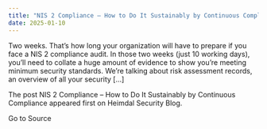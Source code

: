 ```yaml
---
title: "NIS 2 Compliance – How to Do It Sustainably by Continuous Compliance"
date: 2025-01-10
---
```


Two weeks. That’s how long your organization will have to prepare if you face a NIS 2 compliance audit. In those two weeks (just 10 working days), you’ll need to collate a huge amount of evidence to show you’re meeting minimum security standards. We’re talking about risk assessment records, an overview of all your security \[…\]

The post NIS 2 Compliance – How to Do It Sustainably by Continuous Compliance appeared first on Heimdal Security Blog.

Go to Source
